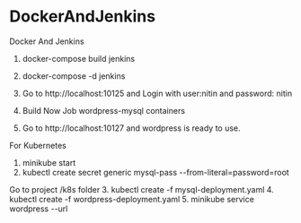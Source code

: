 # DockerAndJenkins
Docker And Jenkins

1. docker-compose build jenkins

2. docker-compose -d jenkins

3. Go to http://localhost:10125 and Login with user:nitin and password: nitin

4. Build Now Job wordpress-mysql containers

5. Go to http://localhost:10127 and wordpress is ready to use.

For Kubernetes
1. minikube start
2.  kubectl create secret generic mysql-pass --from-literal=password=root

Go to project /k8s folder
3. kubectl create -f mysql-deployment.yaml
4. kubectl create -f wordpress-deployment.yaml
5. minikube service wordpress --url
